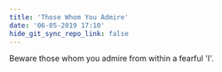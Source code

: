 ```yaml
---
title: 'Those Whom You Admire'
date: '06-05-2019 17:10'
hide_git_sync_repo_link: false
---
```


Beware those whom you admire from within a fearful 'I'.